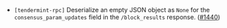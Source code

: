 - `[tendermint-rpc]` Deserialize an empty JSON object as `None` for the `consensus_param_updates`
  field in the `/block_results` response.
  ([\#1440](https://github.com/informalsystems/tendermint-rs/issues/1440))